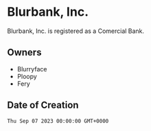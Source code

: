 # Blurbank, Inc.

Blurbank, Inc. is registered as a Comercial Bank.

## Owners

- Blurryface
- Ploopy
- Fery

## Date of Creation

`Thu Sep 07 2023 00:00:00 GMT+0000`
